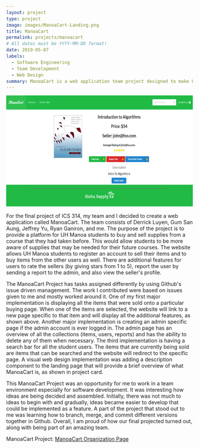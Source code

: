 ```yaml
---
layout: project
type: project
image: images/ManoaCart-Landing.png
title: ManoaCart 
permalink: projects/manoacart
# All dates must be YYYY-MM-DD format!
date: 2019-05-07
labels:
  - Software Engineering
  - Team Development
  - Web Design
summary: ManoaCart is a web application team project designed to make UH Manoa transaction between students easier.
---
```


<img src="/images/manoacart-m3-SelectBuy.png" style="height: 300px; width: 708px;">

For the final project of ICS 314, my team and I decided to create a web application called ManoaCart. The team consists of Derrick Luyen, Gum San Aung, Jeffrey Yu, Ryan Ganiron, and me. The purpose of the project is to provide a platform for UH Manoa students to buy and sell supplies from a course that they had taken before. This would allow students to be more aware of supplies that may be needed for their future courses. The website allows UH Manoa students to register an account to sell their items and to buy items from the other users as well. There are additional features for users to rate the sellers (by giving stars from 1 to 5), report the user by sending a report to the admin, and also view the seller's profile. 

The ManoaCart Project has tasks assigned differently by using Github's issue driven management. The work I contributed were based on issues given to me and mostly worked around it. One of my first major implementation is displaying all the items that were sold onto a particular buying page. When one of the items are selected, the website will link to a new page specific to that item and will display all the additional features, as shown above. Another major implementation is creating an admin specific page if the admin account is ever logged in. The admin page has an overview of all the collections (items, users, reports) and has the ability to delete any of them when necessary. The third implementation is having a search bar for all the student users. The items that are currently being sold are items that can be searched and the website will redirect to the specific page. 
A visual web design implementation was adding a description component to the landing page that will provide a brief overview of what ManoaCart is, as shown in project card. 

This ManoaCart Project was an opportunity for me to work in a team environment especially for software development. It was interesting how ideas are being decided and assembled. Initially, there was not much to ideas to begin with and gradually, ideas became easier to develop that could be implemented as a feature. A part of the project that stood out to me was learning how to branch, merge, and commit different versions together in Github. Overall, I am proud of how our final projected turned out, along with being part of an amazing team.





ManoaCart Project: [ManoaCart Organization Page](https://aloha-supply-co.github.io/)
